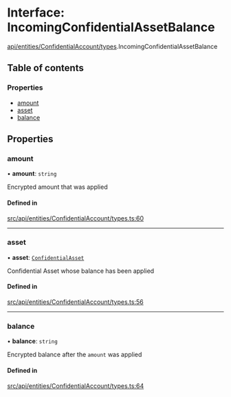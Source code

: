 # Interface: IncomingConfidentialAssetBalance

[api/entities/ConfidentialAccount/types](../wiki/api.entities.ConfidentialAccount.types).IncomingConfidentialAssetBalance

## Table of contents

### Properties

- [amount](../wiki/api.entities.ConfidentialAccount.types.IncomingConfidentialAssetBalance#amount)
- [asset](../wiki/api.entities.ConfidentialAccount.types.IncomingConfidentialAssetBalance#asset)
- [balance](../wiki/api.entities.ConfidentialAccount.types.IncomingConfidentialAssetBalance#balance)

## Properties

### amount

• **amount**: `string`

Encrypted amount that was applied

#### Defined in

[src/api/entities/ConfidentialAccount/types.ts:60](https://github.com/PolymeshAssociation/polymesh-private-sdk/blob/297c67ce/src/api/entities/ConfidentialAccount/types.ts#L60)

___

### asset

• **asset**: [`ConfidentialAsset`](../wiki/api.entities.ConfidentialAsset.ConfidentialAsset)

Confidential Asset whose balance has been applied

#### Defined in

[src/api/entities/ConfidentialAccount/types.ts:56](https://github.com/PolymeshAssociation/polymesh-private-sdk/blob/297c67ce/src/api/entities/ConfidentialAccount/types.ts#L56)

___

### balance

• **balance**: `string`

Encrypted balance after the `amount` was applied

#### Defined in

[src/api/entities/ConfidentialAccount/types.ts:64](https://github.com/PolymeshAssociation/polymesh-private-sdk/blob/297c67ce/src/api/entities/ConfidentialAccount/types.ts#L64)
